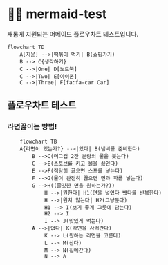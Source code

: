 # 🧜‍♀️ mermaid-test
새롭게 지원되는 머메이드 플로우차트 테스트입니다. 

```mermaid 
flowchart TD
    A[지윤] -->|떡볶이 먹기| B(쇼핑가기)
    B --> C{생각하기}
    C -->|One| D[노트북]
    C -->|Two| E[아이폰]
    C -->|Three| F[fa:fa-car Car]
``` 
## 플로우차트 테스트
### 라면끓이는 방법!  

```mermaid
	flowchart TB
	A{라면이 있는가?} -->|있다| B(냄비를 준비한다)
		B -->C(머그컵 2잔 분량의 물을 붓는다)
		C -->E(스토브를 키고 물을 끓인다)
		E -->F(적당히 끓으면 스프를 넣는다)
		F -->G(물이 완전히 끓으면 면과 파를 넣는다)
		G -->H((쫄깃한 면을 원하는가?))
        	H -->|원한다| H1(면을 넣었다 뺐다를 반복한다)
        	H -->|원치 않는다| H2(그냥둔다)
        	H1 --> I(보기 좋게 그릇에 담는다)
        	H2 --> I
        	I --> J(맛있게 먹는다)
    	A -->|없다| K(라면을 사러간다)
    		K --> L(원하는 라면을 고른다)
    		L --> M(산다)
    		M --> N(집에간다)
    		N --> A
```
